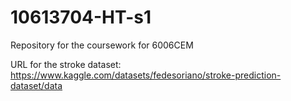 # 10613704-HT-s1
Repository for the coursework for 6006CEM

URL for the stroke dataset: https://www.kaggle.com/datasets/fedesoriano/stroke-prediction-dataset/data
